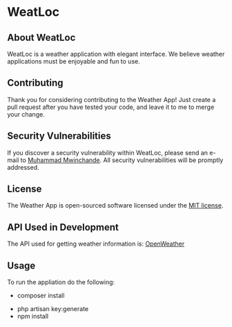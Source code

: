 # WeatLoc

## About WeatLoc

WeatLoc is a weather application with elegant interface. We believe weather applications must be enjoyable and fun to use.

## Contributing

Thank you for considering contributing to the Weather App! Just create a pull request after you have tested your code, and leave it to me to merge your change.

## Security Vulnerabilities

If you discover a security vulnerability within WeatLoc, please send an e-mail to [Muhammad Mwinchande](mailto:ammwinchande@gmail.com). All security vulnerabilities will be promptly addressed.

## License

The Weather App is open-sourced software licensed under the [MIT license](https://opensource.org/licenses/MIT).

## API Used in Development

The API used for getting weather information is: [OpenWeather](https://openweathermap.org/api)

## Usage

To run the appliation do the following:

- composer install
<!-- php -r "copy('.env.example', '.env');" -->
- php artisan key:generate
- npm install
